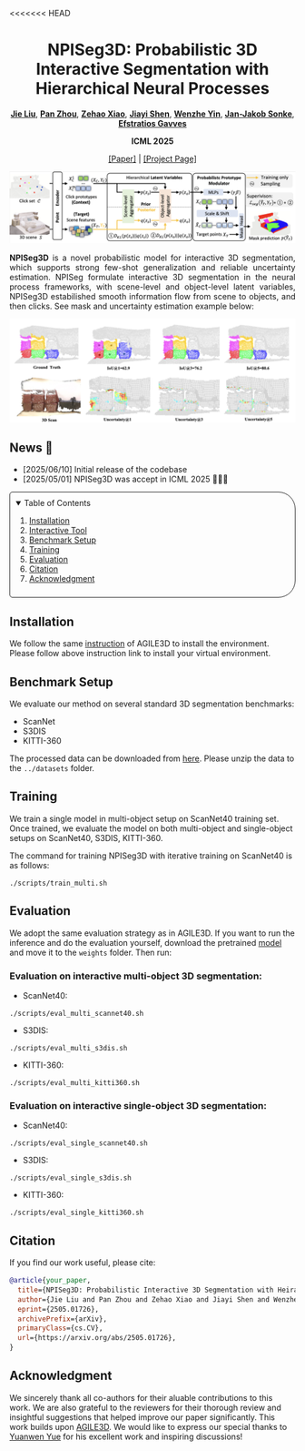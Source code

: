 <<<<<<< HEAD
<p align="center">
<h1 align="center">NPISeg3D: Probabilistic 3D Interactive Segmentation with Hierarchical Neural Processes</h1>
<p align="center">
<a href="https://jliu4ai.github.io/"><strong>Jie Liu</strong></a>,
<a href="https://panzhous.github.io/"><strong>Pan Zhou</strong></a>,
<a href="https://zzzx1224.github.io/"><strong>Zehao Xiao</strong></a>,
<a href="https://autumn9999.github.io/"><strong>Jiayi Shen</strong></a>,
<a href="https://ywzcode.github.io//"><strong>Wenzhe Yin</strong></a>,
<a href="https://www.nki.nl/research/research-groups/jan-jakob-sonke/"><strong>Jan-Jakob Sonke</strong></a>,
<a href="https://www.egavves.com/"><strong>Efstratios Gavves</strong></a>
</p>
</p>

<p align="center">
<strong>ICML 2025</strong>
</p>

<p align="center">
<a href="https://arxiv.org/abs/2505.01726">[Paper]</a> | <a href="https://jliu4ai.github.io/NPISeg3D_projectpage/">[Project Page]</a>
</p>

<p align="center">
<img src="./asset/framework.png" alt="Framework Overview" width="600"/>
</p>

<p align="justify">
<strong>NPISeg3D</strong> is a novel probabilistic model for interactive 3D segmentation, which supports strong few-shot generalization and reliable uncertainty estimation. NPISeg formulate interactive 3D segmentation in the neural process frameworks, with scene-level and object-level latent variables, NPISeg3D estabilished smooth information flow from scene to objects, and then clicks. See mask and uncertainty estimation example below:
</p>
<p align="center">
<img src="./asset/examples.png" alt="Framework Overview" width="600"/>
</p>

## News 📢

- [2025/06/10] Initial release of the codebase
- [2025/05/01] NPISeg3D was accept in ICML 2025 🎉🎉🎉

<details open="open" style='padding: 10px; border-radius:5px 30px 30px 5px; border-style: solid; border-width: 1px;'>
  <summary>Table of Contents</summary>
  <ol>
    <li>
      <a href="#installation-hammer">Installation</a>
    </li>
    <li>
      <a href="#interactive-tool-video_game">Interactive Tool</a>
    </li>
    <li>
      <a href="#benchmark-setup-dart">Benchmark Setup</a>
    </li>
    <li>
      <a href="#training-rocket">Training</a>
    </li>
    <li>
      <a href="#evaluation-chart_with_upwards_trend">Evaluation</a>
    </li>
    <li>
      <a href="#citation-mortar_board">Citation</a>
    </li>
    <li>
      <a href="#acknowledgment-pray">Acknowledgment</a>
    </li>
  </ol>
</details>

## Installation

We follow the same [instruction](https://github.com/ywyue/AGILE3D/blob/main/installation.md) of AGILE3D to install the environment. Please follow above instruction link to install your virtual environment.

## Benchmark Setup 

We evaluate our method on several standard 3D segmentation benchmarks:
- ScanNet
- S3DIS
- KITTI-360

The processed data can be downloaded from [here](https://drive.google.com/file/d/1cqWgVlwYHRPeWJB-YJdz-mS5njbH4SnG/view?usp=sharing). Please unzip the data to the `../datasets` folder.

## Training

We train a single model in multi-object setup on ScanNet40 training set. Once trained, we evaluate the model on both multi-object and single-object setups on ScanNet40, S3DIS, KITTI-360. 

The command for training NPISeg3D with iterative training on ScanNet40 is as follows:

```shell
./scripts/train_multi.sh
```

## Evaluation 
We adopt the same evaluation strategy as in AGILE3D. If you want to run the inference and do the evaluation yourself, download the pretrained [model](https://drive.google.com/file/d/1gFcXHpOPdJoXy8yZNERNN9o1FzorMTKL/view?usp=sharing) and move it to the `weights` folder. Then run:

### Evaluation on interactive multi-object 3D segmentation:

- ScanNet40:
```shell
./scripts/eval_multi_scannet40.sh
```
- S3DIS:
```shell
./scripts/eval_multi_s3dis.sh
```
- KITTI-360:
```shell
./scripts/eval_multi_kitti360.sh
```

### Evaluation on interactive single-object 3D segmentation:

- ScanNet40:
```shell
./scripts/eval_single_scannet40.sh
```
- S3DIS:
```shell
./scripts/eval_single_s3dis.sh
```
- KITTI-360:
```shell
./scripts/eval_single_kitti360.sh
```


## Citation

If you find our work useful, please cite:

```bibtex
@article{your_paper,
  title={NPISeg3D: Probabilistic Interactive 3D Segmentation with Heirarchical Neural Processes},
  author={Jie Liu and Pan Zhou and Zehao Xiao and Jiayi Shen and Wenzhe Yin and Jan-Jakob Sonke and Efstratios Gavves},
  eprint={2505.01726},
  archivePrefix={arXiv},
  primaryClass={cs.CV},
  url={https://arxiv.org/abs/2505.01726}, 
}
```
## Acknowledgment

We sincerely thank all co-authors for their aluable contributions to this work. We are also grateful to the reviewers for their thorough review and insightful suggestions that helped improve our paper significantly.
This work builds upon [AGILE3D](https://github.com/ywyue/AGILE3D/tree/main). We would like to express our special thanks to [Yuanwen Yue](https://n.ethz.ch/~yuayue/) for his excellent work and inspiring discussions! 
